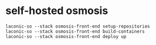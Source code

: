 # self-hosted osmosis

```
laconic-so --stack osmosis-front-end setup-repositories
laconic-so --stack osmosis-front-end build-containers 
laconic-so --stack osmosis-front-end deploy up
```
